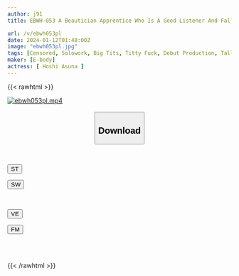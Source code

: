 ```yaml
---
author: j91
title: EBWH-053 A Beautician Apprentice Who Is A Good Listener And Falls In Love With You In Just 5 Minutes While Shampooing. Height; 170 Cm, B; 100 Cm (H), H; 100 Cm. AV Debut With A Bountiful Body That Makes You Want To Hug Her. Asuna Hoshi

url: /v/ebwh053pl
date: 2024-01-12T01:40:00Z
image: "ebwh053pl.jpg"
tags: [Censored, Solowork, Big Tits, Titty Fuck, Debut Production, Tall, Huge Butt	]
maker: [E-body]
actress: [ Hoshi Asuna ]
---
```



{{< rawhtml >}}

<div class="video" data-videoid="vW1zrRRQqMC4kZL">
    <a href="javascript:;">
        <img src="/v/ebwh053pl/ebwh053pl.jpg" width="WIDTH" height="HEIGHT" alt="ebwh053pl.mp4" loading="lazy">
    </a>
</div>

<script type="text/javascript" src="https://j91.asia/asset/on-demand-st.js"></script>

<br>
  <link rel="stylesheet" href="https://j91.asia/asset/bs5.css">
  
  <center>
  <button class="btn btn-primary" type="button" data-bs-toggle="collapse" data-bs-target=".multi-collapse" aria-expanded="false" aria-controls="multiCollapseExample1 multiCollapseExample2"><h2>Download</h2></button></center>
</p>
<div class="row">
  <div class="col">
    <div class="collapse multi-collapse" id="multiCollapseExample1">
      <div class="card card-body">
	      	      <br>
<div class="buttons">  
<p><a href="https://streamtape.to/v/vW1zrRRQqMC4kZL" target="_blank"><button class="btn-hover color-3"><i class="fa fa-download"></i> ST</button></a></p>
<p><a href="https://flaswish.com/mx0xo549pgz6" target="_blank"><button class="btn-hover color-2"><i class="fa fa-download"></i> SW</button></a></p></div>
    </div>
  </div>
</div>
  <div class="col">
    <div class="collapse multi-collapse" id="multiCollapseExample2">
      <div class="card card-body">
	      <br>
<div class="buttons">
<p><a href="javascript:;" target="_blank"><button class="btn-hover color-9"><i class="fa fa-download"></i> VE</button></a></p>
<p><a href="javascript:;" target="_blank"><button class="btn-hover color-8"><i class="fa fa-download"></i> FM</button></a></p></div>
<br><br>
      </div>
    </div>
  </div>
</div>

{{< /rawhtml >}}